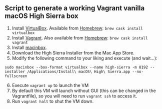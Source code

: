 ## Script to generate a working Vagrant vanilla macOS High Sierra box

1. Install [VirtualBox](https://www.virtualbox.org). Available from [Homebrew](https://brew.sh): `brew cask install virtualbox`
2. Install [Vagrant](https://www.vagrantup.com). Also available from [Homebrew](https://brew.sh): `brew cask install vagrant`
3. Install [macinbox](https://github.com/bacongravy/macinbox).
4. Download the High Sierra Installer from the Mac App Store.
5. Modify the following command to your liking and execute (and wait...):

```
sudo macinbox --box-format virtualbox --name high-sierra -m 8192 --installer /Applications/Install\ macOS\ High\ Sierra.app --no-fullscreen
```
6. Execute `vagrant up` to launch the VM
7. By default this VM will launch without GUI (this can be changed in the Vagrantfile), so you will need to run `vagrant ssh` to access it.
8. Run `vagrant halt` to shut the VM down.


